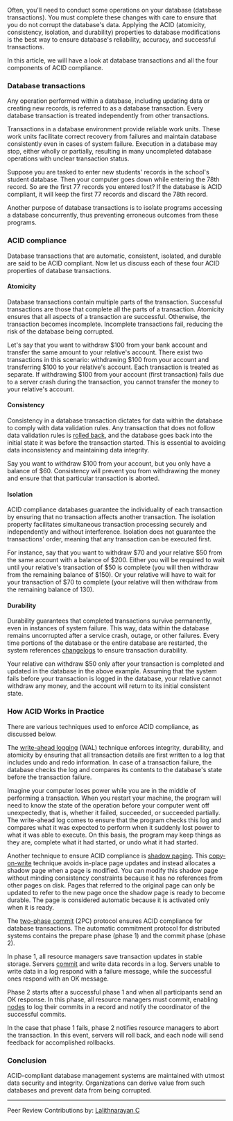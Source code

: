 Often, you&#39;ll need to conduct some operations on your database (database transactions). You must complete these changes with care to ensure that you do not corrupt the database&#39;s data. Applying the ACID (atomicity, consistency, isolation, and durability) properties to database modifications is the best way to ensure database&#39;s reliability, accuracy, and successful transactions.

In this article, we will have a look at database transactions and all the four components of ACID compliance.

### Database transactions

Any operation performed within a database, including updating data or creating new records, is referred to as a database transaction. Every database transaction is treated independently from other transactions.

Transactions in a database environment provide reliable work units. These work units facilitate correct recovery from failures and maintain database consistently even in cases of system failure. Execution in a database may stop, either wholly or partially, resulting in many uncompleted database operations with unclear transaction status.

Suppose you are tasked to enter new students&#39; records in the school&#39;s student database. Then your computer goes down while entering the 78th record. So are the first 77 records you entered lost? If the database is ACID compliant, it will keep the first 77 records and discard the 78th record.

Another purpose of database transactions is to isolate programs accessing a database concurrently, thus preventing erroneous outcomes from these programs.

### ACID compliance

Database transactions that are automatic, consistent, isolated, and durable are said to be ACID compliant. Now let us discuss each of these four ACID properties of database transactions.

#### Atomicity

Database transactions contain multiple parts of the transaction. Successful transactions are those that complete all the parts of a transaction. Atomicity ensures that all aspects of a transaction are successful. Otherwise, the transaction becomes incomplete. Incomplete transactions fail, reducing the risk of the database being corrupted.

Let&#39;s say that you want to withdraw $100 from your bank account and transfer the same amount to your relative&#39;s account. There exist two transactions in this scenario: withdrawing $100 from your account and transferring $100 to your relative&#39;s account. Each transaction is treated as separate. If withdrawing $100 from your account (first transaction) fails due to a server crash during the transaction, you cannot transfer the money to your relative&#39;s account.

#### Consistency

Consistency in a database transaction dictates for data within the database to comply with data validation rules. Any transaction that does not follow data validation rules is [rolled back](https://en.wikipedia.org/wiki/Rollback_(data_management)#), and the database goes back into the initial state it was before the transaction started. This is essential to avoiding data inconsistency and maintaining data integrity.

Say you want to withdraw $100 from your account, but you only have a balance of $60. Consistency will prevent you from withdrawing the money and ensure that that particular transaction is aborted.

#### Isolation

ACID compliance databases guarantee the individuality of each transaction by ensuring that no transaction affects another transaction. The isolation property facilitates simultaneous transaction processing securely and independently and without interference. Isolation does not guarantee the transactions&#39; order, meaning that any transaction can be executed first.

For instance, say that you want to withdraw $70 and your relative $50 from the same account with a balance of $200. Either you will be required to wait until your relative&#39;s transaction of $50 is complete (you will then withdraw from the remaining balance of $150). Or your relative will have to wait for your transaction of $70 to complete (your relative will then withdraw from the remaining balance of 130).

#### Durability

Durability guarantees that completed transactions survive permanently, even in instances of system failure. This way, data within the database remains uncorrupted after a service crash, outage, or other failures. Every time portions of the database or the entire database are restarted, the system references [changelogs](https://en.wikipedia.org/wiki/Changelog#) to ensure transaction durability.

Your relative can withdraw $50 only after your transaction is completed and updated in the database in the above example. Assuming that the system fails before your transaction is logged in the database, your relative cannot withdraw any money, and the account will return to its initial consistent state.

### How ACID Works in Practice

There are various techniques used to enforce ACID compliance, as discussed below.

The [write-ahead logging](https://www.postgresql.org/docs/9.1/wal-intro.html) (WAL) technique enforces integrity, durability, and atomicity by ensuring that all transaction details are first written to a log that includes undo and redo information. In case of a transaction failure, the database checks the log and compares its contents to the database&#39;s state before the transaction failure.

Imagine your computer loses power while you are in the middle of performing a transaction. When you restart your machine, the program will need to know the state of the operation before your computer went off unexpectedly, that is, whether it failed, succeeded, or succeeded partially. The write-ahead log comes to ensure that the program checks this log and compares what it was expected to perform when it suddenly lost power to what it was able to execute. On this basis, the program may keep things as they are, complete what it had started, or undo what it had started.

Another technique to ensure ACID compliance is [shadow paging](https://www.geeksforgeeks.org/shadow-paging-dbms/). This [copy-on-write](https://www.computerhope.com/jargon/c/copy-on-write.htm#) technique avoids in-place page updates and instead allocates a shadow page when a page is modified. You can modify this shadow page without minding consistency constraints because it has no references from other pages on disk. Pages that referred to the original page can only be updated to refer to the new page once the shadow page is ready to become durable. The page is considered automatic because it is activated only when it is ready.

The [two-phase commit](https://link.springer.com/referenceworkentry/10.1007%2F978-0-387-39940-9_2#) (2PC) protocol ensures ACID compliance for database transactions. The automatic commitment protocol for distributed systems contains the prepare phase (phase 1) and the commit phase (phase 2).

In phase 1, all resource managers save transaction updates in stable storage. Servers [commit](https://www.techopedia.com/definition/16/commit) and write data records in a log. Servers unable to write data in a log respond with a failure message, while the successful ones respond with an OK message.

Phase 2 starts after a successful phase 1 and when all participants send an OK response. In this phase, all resource managers must commit, enabling [nodes](https://docs.oracle.com/cd/B10191_01/calendar.903/b10093/nodes.htm#) to log their commits in a record and notify the coordinator of the successful commits.

In the case that phase 1 fails, phase 2 notifies resource managers to abort the transaction. In this event, servers will roll back, and each node will send feedback for accomplished rollbacks.

### Conclusion

ACID-compliant database management systems are maintained with utmost data security and integrity. Organizations can derive value from such databases and prevent data from being corrupted.


---
Peer Review Contributions by: [Lalithnarayan C](/engineering-education/authors/lalithnarayan-c/)
